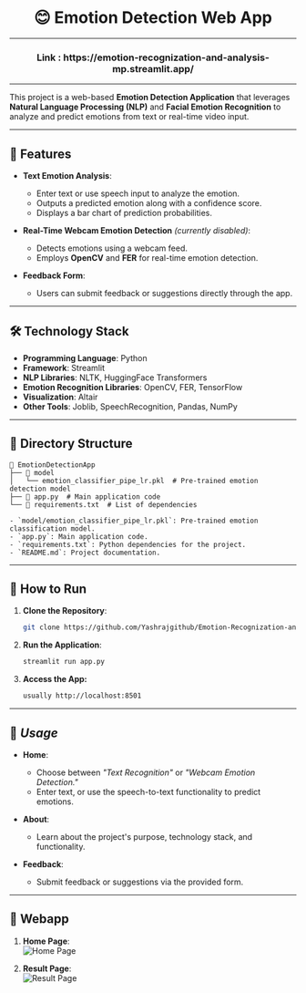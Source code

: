 <div align="center">
    <h1> 😊 Emotion Detection Web App </h1>
</div>

---

<div align="center">
    <h3>Link : https://emotion-recognization-and-analysis-mp.streamlit.app/ </h3>
</div>

---

This project is a web-based **Emotion Detection Application** that leverages **Natural Language Processing (NLP)** and **Facial Emotion Recognition** to analyze and predict emotions from text or real-time video input.

---

## 🌟 Features

* **Text Emotion Analysis**:
  - Enter text or use speech input to analyze the emotion.
  - Outputs a predicted emotion along with a confidence score.
  - Displays a bar chart of prediction probabilities.

* **Real-Time Webcam Emotion Detection** *(currently disabled)*:
  - Detects emotions using a webcam feed.
  - Employs **OpenCV** and **FER** for real-time emotion detection.

* **Feedback Form**:
  - Users can submit feedback or suggestions directly through the app.

---

## 🛠️ Technology Stack

* **Programming Language**: Python
* **Framework**: Streamlit
* **NLP Libraries**: NLTK, HuggingFace Transformers
* **Emotion Recognition Libraries**: OpenCV, FER, TensorFlow
* **Visualization**: Altair
* **Other Tools**: Joblib, SpeechRecognition, Pandas, NumPy

---

## 📂 Directory Structure

```plaintext
📁 EmotionDetectionApp
├── 📁 model
│   └── emotion_classifier_pipe_lr.pkl  # Pre-trained emotion detection model
├── 📄 app.py  # Main application code
└── 📄 requirements.txt  # List of dependencies

- `model/emotion_classifier_pipe_lr.pkl`: Pre-trained emotion classification model.
- `app.py`: Main application code.
- `requirements.txt`: Python dependencies for the project.
- `README.md`: Project documentation.
```
---

## 🚀 How to Run

1. **Clone the Repository**:
   ```bash
   git clone https://github.com/Yashrajgithub/Emotion-Recognization-and-Analysis.git

2. **Run the Application**:
   ```bash
   streamlit run app.py

3. **Access the App:**
   ```bash
   usually http://localhost:8501

---

## 📖 _Usage_

* **Home**:  
  - Choose between _"Text Recognition"_ or _"Webcam Emotion Detection."_
  - Enter text, or use the speech-to-text functionality to predict emotions.

* **About**:  
  - Learn about the project's purpose, technology stack, and functionality.

* **Feedback**:  
  - Submit feedback or suggestions via the provided form.

---

## 📸 Webapp

1. **Home Page**:  
   ![Home Page](https://github.com/Yashrajgithub/Emotion-Recognization-and-Analysis/blob/main/Home%20Page.png)

2. **Result Page**:  
   ![Result Page](https://github.com/Yashrajgithub/Emotion-Recognization-and-Analysis/blob/main/Result.png)


